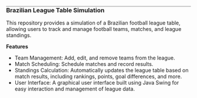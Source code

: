 <h3 style="border-top: 1px solid gray;">Brazilian League Table Simulation</h3>

<p>This repository provides a simulation of a Brazilian football league table, allowing users to track and manage football teams, matches, and league standings.</p>

<b>Features</b>

<ul>
    <li>Team Management: Add, edit, and remove teams from the league.</li>
    <li>Match Scheduling: Schedule matches and record results.</li>
    <li>Standings Calculation: Automatically updates the league table based on match results, including rankings, points, goal differences, and more.</li>
    <li>User Interface: A graphical user interface built using Java Swing for easy interaction and management of league data.</li>
</ul>

